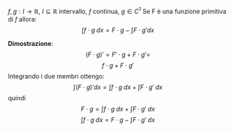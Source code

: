 $f,g:I\to\mathbb{R}$, $I\subseteq\mathbb{R}$ intervallo, $f$ continua, $g\in C^1$
Se F è una funzione primitiva di $f$ allora: $$\int f\cdot g \;dx = F\cdot g \;-\;\int F\cdot g' dx$$

**Dimostrazione**:
$$(F\cdot g)' = F'\cdot g + F\cdot g' =$$
$$f\cdot g +F\cdot g'$$
Integrando i due membri ottengo:
$$\int(F\cdot g)'dx = \int f\cdot g\;dx +\int F\cdot g' \;dx$$
quindi $$F\cdot g = \int f\cdot g\;dx +\int F\cdot g' \;dx$$ $$\int f\cdot g\;dx =F\cdot g -\int F\cdot g' \;dx$$